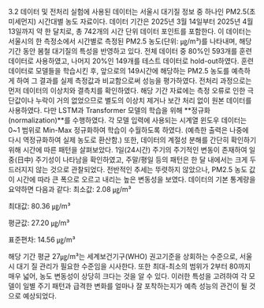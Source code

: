 3.2 데이터 및 전처리
실험에 사용된 데이터는 서울시 대기질 정보 중 하나인 PM2.5(초미세먼지) 시간대별 농도 자료이다. 데이터 기간은 2025년 3월 14일부터 2025년 4월 13일까지 약 한 달치로, 총 742개의 시간 단위 데이터 포인트를 포함한다. 이 데이터는 서울시의 한 측정소에서 시간별로 측정된 PM2.5 농도(단위: ㎍/m³)를 나타내며, 해당 기간 동안 봄철 대기질의 특성을 반영하고 있다. 전체 데이터 중 80%인 593개를 훈련 데이터로 사용하였고, 나머지 20%인 149개를 테스트 데이터로 hold-out하였다. 훈련 데이터로 모델들을 학습시킨 후, 앞으로의 149시간에 해당하는 PM2.5 농도를 예측하게 하여 그 결과를 실제 측정값과 비교함으로써 성능을 평가하였다.
전처리 과정으로는 먼저 데이터의 이상치와 결측치를 확인하였다. 해당 기간 자료에는 측정 오류로 인한 극단값이나 누락이 거의 없었으므로 별도의 이상치 제거나 보간 처리 없이 원본 데이터를 사용하였다. 다만 LSTM과 Transformer 모델의 학습을 위해 **정규화(normalization)**를 수행하였다. 각 모델 입력에 사용되는 시계열 윈도우 데이터는 0~1 범위로 Min-Max 정규화하여 학습이 수월하도록 하였다. (예측한 출력은 나중에 다시 역정규화하여 실제 농도로 환산함.) 또한, 데이터의 계절성 분해를 간단히 확인하기 위해 시간에 따른 패턴을 살펴보았다. 1일(24시간) 주기의 주기적인 변동이 존재하여 일중(日中) 주기성이 나타남을 확인하였고, 주말/평일 등의 패턴은 한 달 내에서는 크게 두드러지지 않는 것으로 관찰되었다. 전반적인 추세는 뚜렷하지 않았으나, PM2.5 농도 값이 시간에 따라 큰 폭으로 오르고 내리는 높은 변동성을 보였다. 데이터의 기본 통계량을 요약하면 다음과 같다:
최소값: 2.08 ㎍/m³


최대값: 80.36 ㎍/m³


평균값: 27.20 ㎍/m³


표준편차: 14.56 ㎍/m³


해당 기간 평균 27㎍/m³는 세계보건기구(WHO) 권고기준을 상회하는 수준으로, 서울시 대기 질 관리가 필요한 수준임을 시사한다. 또한 최대-최소의 범위가 2부터 80까지 매우 넓어, 농도 변동성이 상당히 크다는 것을 알 수 있다. 이러한 특성을 고려하여 각 모델이 일별 주기 패턴과 급격한 변화를 얼마나 잘 포착하는지가 예측 성능의 관건이 될 것으로 예상되었다.
